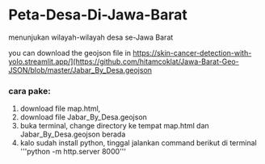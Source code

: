 # Peta-Desa-Di-Jawa-Barat
menunjukan wilayah-wilayah desa se-Jawa Barat

you can download the geojson file in https://skin-cancer-detection-with-yolo.streamlit.app/](https://github.com/hitamcoklat/Jawa-Barat-Geo-JSON/blob/master/Jabar_By_Desa.geojson

### cara pake:
1. download file map.html,
2. download file Jabar_By_Desa.geojson
3. buka terminal, change directory ke tempat map.html dan Jabar_By_Desa.geojson berada
4. kalo sudah install python, tinggal jalankan command berikut di terminal '''python -m http.server 8000'''


